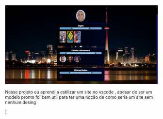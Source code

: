 ![preview](./assets/Preview.png)

Nesse projeto eu aprendi a estilizar um site no vscode , apesar de ser um modelo pronto foi bem util para ter uma noção de como seria um site sem nenhum desing





























]
